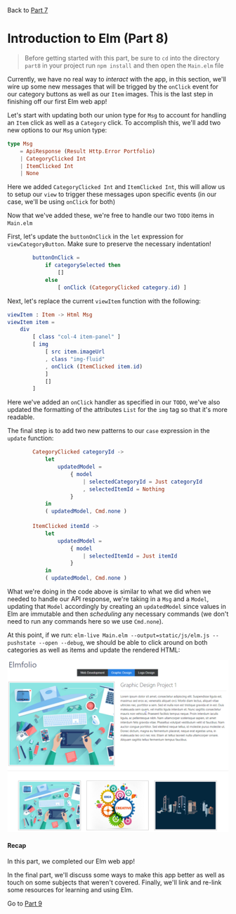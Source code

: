 
Back to [Part 7](../part7/README.md)

# Introduction to Elm (Part 8)

>Before getting started with this part, be sure to `cd` into the directory `part8` in your project run `npm install` and then open the `Main.elm` file

Currently, we have no real way to _interact_ with the app, in this section, we'll wire up some new 
messages that will be trigged by the `onClick` event for our category buttons as well as our `Item` images.
This is the last step in finishing off our first Elm web app!

Let's start with updating both our union type for `Msg` to account for handling an `Item` click as well as
a `Category` click. To accomplish this, we'll add two new options to our `Msg` union type:

```elm
type Msg
    = ApiResponse (Result Http.Error Portfolio)
    | CategoryClicked Int
    | ItemClicked Int
    | None
```

Here we added `CategoryClicked Int` and `ItemClicked Int`, this will allow us to setup our `view` to trigger these messages
upon specific events (in our case, we'll be using `onClick` for both)

Now that we've added these, we're free to handle our two `TODO` items in `Main.elm`

First, let's update the `buttonOnClick` in the `let` expression for `viewCategoryButton`. Make sure to preserve the necessary indentation!

```elm
        buttonOnClick =
            if categorySelected then
                []
            else
                [ onClick (CategoryClicked category.id) ]
```

Next, let's replace the current `viewItem` function with the following:

```elm
viewItem : Item -> Html Msg
viewItem item =
    div
        [ class "col-4 item-panel" ]
        [ img
            [ src item.imageUrl
            , class "img-fluid"
            , onClick (ItemClicked item.id)
            ]
            []
        ]
```

Here we've added an `onClick` handler as specified in our `TODO`, we've also updated the formatting of
the attributes `List` for the `img` tag so that it's more readable.

The final step is to add two new patterns to our `case` expression in the `update` function:

```elm
        CategoryClicked categoryId ->
            let
                updatedModel =
                    { model
                        | selectedCategoryId = Just categoryId
                        , selectedItemId = Nothing
                    }
            in
            ( updatedModel, Cmd.none )

        ItemClicked itemId ->
            let
                updatedModel =
                    { model
                        | selectedItemId = Just itemId
                    }
            in
            ( updatedModel, Cmd.none )
```

What we're doing in the code above is similar to what we did when we needed to handle our API response,
we're taking in a `Msg` and a `Model`, updating that `Model` accordingly by creating an 
`updatedModel` since values in Elm are immutable and then _scheduling_ any necessary commands (we don't
need to run any commands here so we use `Cmd.none`).

At this point, if we run: `elm-live Main.elm --output=static/js/elm.js --pushstate --open --debug`, we
should be able to click around on both categories as well as items and update the rendered HTML:

![App Preview](../static/images/app-item-selected.png)

#### Recap

In this part, we completed our Elm web app! 

In the final part, we'll discuss some ways to make this app better as well as touch on some subjects that
weren't covered. Finally, we'll link and re-link some resources for learning and using Elm.

Go to [Part 9](../part9/README.md)
